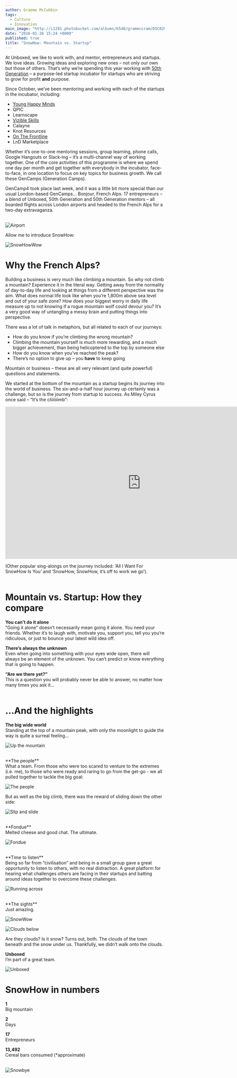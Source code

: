```yaml
---
author: Graeme McCubbin
tags: 
  - Culture
  - Innovation
main_image: "http://i1291.photobucket.com/albums/b548/grammccram/DSC02978_zpsbli6cof5.jpg"
date: "2016-01-26 15:24 +0000"
published: true
title: "SnowHow: Mountain vs. Startup"
---
```


At Unboxed, we like to work with, and mentor, entrepreneurs and startups. We love ideas. Growing ideas and exploring new ones – not only our own but those of others. That’s why we’re spending this year working with [50th Generation](http://www.50thgeneration.org) – a purpose-led startup incubator for startups who are striving to grow for profit **and** purpose.
 
Since October, we’ve been mentoring and working with each of the startups in the incubator, including:
 
- [Young Happy Minds](http://www.younghappyminds.com)
- QPIC
- Learnscape
- [Vizible Skills](http://vizibleskills.com)
- Calayne
- Knot Resources
- [On The Frontline](http://www.onthefrontline.co.uk)
- LnD Marketplace

Whether it’s one-to-one mentoring sessions, group learning, phone calls, Google Hangouts or Slack-ing – it’s a multi-channel way of working together. One of the core activities of this programme is where we spend one day per month and get together with everybody in the incubator, face-to-face, in one location to focus on key topics for business growth. We call these GenCamps (Generation Camps).
 
GenCamp4 took place last week, and it was a little bit more special than our usual London-based GenCamps… Bonjour, French Alps. 17 entrepreneurs – a blend of Unboxed, 50th Generation and 50th Generation mentors – all boarded flights across London airports and headed to the French Alps for a two-day extravaganza.<br/>
<br/>

![Airport](http://i1291.photobucket.com/albums/b548/grammccram/IMG_1978_zps7lyezbzj.jpg)

Allow me to introduce SnowHow:<br/>

![SnowHowWow](http://i1291.photobucket.com/albums/b548/grammccram/dbf9d04b-532c-434b-a286-cc6ce7133237_zpsoj9re0uu.jpg)
<br/>

# Why the French Alps?
Building a business is very much like climbing a mountain. So why not climb a mountain? Experience it in the literal way. Getting away from the normality of day-to-day life and looking at things from a different perspective was the aim. What does normal life look like when you’re 1,800m above sea level and out of your safe zone? How does your biggest worry in daily life measure up to not knowing if a rogue mountain wolf could devour you? It’s a very good way of untangling a messy brain and putting things into perspective.
 
There was a lot of talk in metaphors, but all related to each of our journeys:<br/>
 
- How do you know if you’re climbing the wrong mountain?
- Climbing the mountain yourself is much more rewarding, and a much bigger achievement, than being helicoptered to the top by someone else
- How do you know when you’ve reached the peak?
- There’s no option to give up – you **have** to keep going
 
Mountain or business – these are all very relevant (and quite powerful) questions and statements.<br/>
 
We started at the bottom of the mountain as a startup begins its journey into the world of business. The six-and-a-half hour journey up certainly was a challenge, but so is the journey from startup to success. As Miley Cyrus once said – “It’s the cliiiiiiimb”:<br/>

<iframe width="853" height="480" src="https://www.youtube.com/embed/NG2zyeVRcbs" frameborder="0" allowfullscreen></iframe>

(Other popular sing-alongs on the journey included: ‘All I Want For SnowHow Is You’ and ‘SnowHow, SnowHow, it’s off to work we go’).<br/>
<br/>

# Mountain vs. Startup: How they compare

**You can’t do it alone**<br/>
“Going it alone” doesn’t necessarily mean going it alone. You need your friends. Whether it’s to laugh with, motivate you, support you, tell you you’re ridiculous, or just to bounce your latest wild idea off.<br/>

 
**There’s always the unknown**<br/>
Even when going into something with your eyes wide open, there will always be an element of the unknown. You can’t predict or know everything that is going to happen.<br/>

 
**“Are we there yet?”**<br/>
This is a question you will probably never be able to answer, no matter how many times you ask it...<br/>
<br/>

# …And the highlights

**The big wide world**<br/>
Standing at the top of a mountain peak, with only the moonlight to guide the way is quite a surreal feeling...

![Up the mountain](http://i1291.photobucket.com/albums/b548/grammccram/IMG_2134_zpsetewtl95.jpg)

<br/>
**The people**<br/>
What a team. From those who were too scared to venture to the extremes (i.e. me), to those who were ready and raring to go from the get-go - we all pulled together to tackle the big goal:

![The people](http://i1291.photobucket.com/albums/b548/grammccram/DSC02991_zpshmywx6cp.jpg)

But as well as the big climb, there was the reward of sliding down the other side:<br/>

![Slip and slide](http://i1291.photobucket.com/albums/b548/grammccram/IMG_2074_zpsk4zpsopn.jpg)

<br/>
**Fondue**<br/>
Melted cheese and good chat. The ultimate.<br/>

![Fondue](http://i1291.photobucket.com/albums/b548/grammccram/DSC03012_zpstamec1r7.jpg)

<br/>
**Time to listen**<br/>
Being so far from “civilisation” and being in a small group gave a great opportunity to listen to others, with no real distraction. A great platform for hearing what challenges others are facing in their startups and batting around ideas together to overcome these challenges.<br/>

![Running across](http://i1291.photobucket.com/albums/b548/grammccram/IMG_2117_zpsjihbrvoa.jpg)

<br/>
**The sights**<br/>
Just amazing.<br/>

![SnowWow](http://i1291.photobucket.com/albums/b548/grammccram/DSC03057_zps6kowsuko.jpg)

![Clouds below](http://i1291.photobucket.com/albums/b548/grammccram/IMG_2112_zps9krtzvqj.jpg)

Are they clouds? Is it snow? Turns out, both. The clouds of the town beneath and the snow under us. Thankfully, we didn’t walk onto the clouds.


**Unboxed**<br/>
I’m part of a great team.<br/>

![Unboxed](http://i1291.photobucket.com/albums/b548/grammccram/DSC03091_zpsocabs4fa.jpg)


# SnowHow in numbers
 
**1**<br/>
Big mountain<br/>
 
**2**<br/>
Days<br/>
 
**17**<br/>
Entrepreneurs<br/>
 
**13,492**<br/>
Cereal bars consumed (*approximate)<br/>
<br/>

![Snowbye](http://i1291.photobucket.com/albums/b548/grammccram/IMG_2097_zpsvqw4ovx9.jpg)



